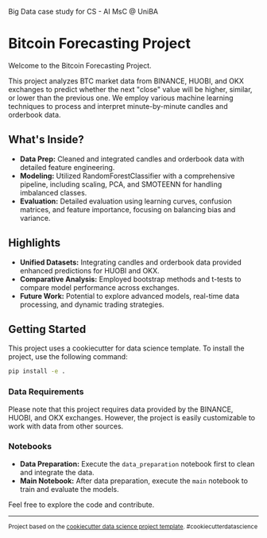 Big Data case study for CS - AI MsC @ UniBA

# Bitcoin Forecasting Project

Welcome to the Bitcoin Forecasting Project.

This project analyzes BTC market data from BINANCE, HUOBI, and OKX exchanges to predict whether the next "close" value will be higher, similar, or lower than the previous one. We employ various machine learning techniques to process and interpret minute-by-minute candles and orderbook data.

## What's Inside?

- **Data Prep:** Cleaned and integrated candles and orderbook data with detailed feature engineering.
- **Modeling:** Utilized RandomForestClassifier with a comprehensive pipeline, including scaling, PCA, and SMOTEENN for handling imbalanced classes.
- **Evaluation:** Detailed evaluation using learning curves, confusion matrices, and feature importance, focusing on balancing bias and variance.

## Highlights

- **Unified Datasets:** Integrating candles and orderbook data provided enhanced predictions for HUOBI and OKX.
- **Comparative Analysis:** Employed bootstrap methods and t-tests to compare model performance across exchanges.
- **Future Work:** Potential to explore advanced models, real-time data processing, and dynamic trading strategies.

## Getting Started

This project uses a cookiecutter for data science template. To install the project, use the following command:

```bash
pip install -e .
```

### Data Requirements

Please note that this project requires data provided by the BINANCE, HUOBI, and OKX exchanges. However, the project is easily customizable to work with data from other sources.

### Notebooks

- **Data Preparation:** Execute the `data_preparation` notebook first to clean and integrate the data.
- **Main Notebook:** After data preparation, execute the `main` notebook to train and evaluate the models.

Feel free to explore the code and contribute.


--------

<p><small>Project based on the <a target="_blank" href="https://drivendata.github.io/cookiecutter-data-science/">cookiecutter data science project template</a>. #cookiecutterdatascience</small></p>
